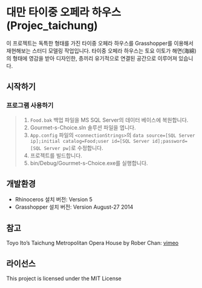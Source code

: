 # 대만 타이중 오페라 하우스(Projec_taichung)
이 프로젝트는 독특한 형태를 가진 타이중 오페라 하우스를 Grasshopper를 이용해서 재현해보는 스터디 모델링 작업입니다.
타이중 오페라 하우스는 토요 이토가  해면(海綿)의 형태에 영감을 받아 디자인한, 층끼리 유기적으로 연결된 공간으로 이루어져 있습니다.

## 시작하기
### 프로그램 사용하기
> 1. `Food.bak` 백업 파일을 MS SQL Server의 데이터 베이스에 복원합니다.
> 2. Gourmet-s-Choice.sln 솔루션 파일을 엽니다.
> 3. `App.config` 파일의 `<connectionStrings>`의 `data source=[SQL Server ip];initial catalog=Food;user id=[SQL Server id];password=[SQL Server pw]`로 수정합니다.
> 4. 프로젝트를 빌드합니다.
> 5. bin/Debug/Gourmet-s-Choice.exe를 실행합니다.

## 개발환경
- Rhinoceros 설치 버전: Version 5
- Grasshopper 설치 버전: Version August-27 2014

## 참고
Toyo Ito’s Taichung Metropolitan Opera House by Rober Chan: [vimeo](https://vimeo.com/66324337)

## 라이선스
This project is licensed under the MIT License
